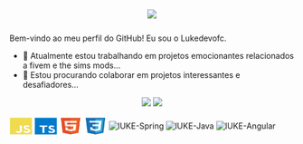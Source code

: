 <h1 align="center">
    <a href="https://www.linkedin.com/in/jlpaixaof/">
    <img src="https://readme-typing-svg.herokuapp.com/?lines=Olá+👋;Me+chamo+Luke+Dev;Tenho+20+anos...;Muito+prazer!&center=true&size=25">
    </a>
</h1>

Bem-vindo ao meu perfil do GitHub! Eu sou o Lukedevofc.

- 🔭 Atualmente estou trabalhando em projetos emocionantes relacionados a fivem e the sims mods...
- 👯 Estou procurando colaborar em projetos interessantes e desafiadores...
  
<div align="center">
  <a href="https://github.com/Lukedevofc"></a>
  <img height="180em" src="https://github-readme-stats.vercel.app/api?username=Lukedevofc&show_icons=true&theme=dracula&include_all_commits=true&count_private=true"/>
  <img height="180em" src="https://github-readme-stats.vercel.app/api/top-langs/?username=Lukedevofc&layout=compact&langs_count7&theme=dracula"/>
</div>

<div style="display: inline_block"><br>
  <img align="center" alt="lUKE-Js" height="30" width="40" src="https://raw.githubusercontent.com/devicons/devicon/master/icons/javascript/javascript-plain.svg">
  <img align="center" alt="lUKE-Ts" height="30" width="40" src="https://raw.githubusercontent.com/devicons/devicon/master/icons/typescript/typescript-plain.svg">
  <img align="center" alt="lUKE-HTML" height="30" width="40" src="https://raw.githubusercontent.com/devicons/devicon/master/icons/html5/html5-original.svg">
  <img align="center" alt="lUKE-CSS" height="30" width="40" src="https://raw.githubusercontent.com/devicons/devicon/master/icons/css3/css3-original.svg">
  <img align="center" alt="lUKE-Spring" height="30" width="40" src="https://cdn.jsdelivr.net/gh/devicons/devicon/icons/spring/spring-original.svg">
  <img align="center" alt="lUKE-Java" height="30" width="40" src="https://cdn.jsdelivr.net/gh/devicons/devicon/icons/java/java-plain.svg">
  <img align="center" alt="lUKE-Angular" height="30" width="40" src="https://cdn.jsdelivr.net/gh/devicons/devicon/icons/angularjs/angularjs-original.svg">
</div>

##
